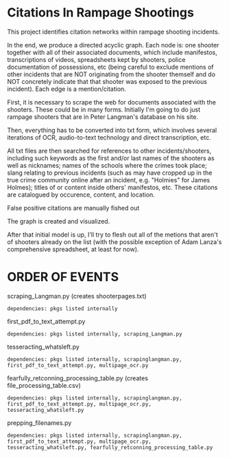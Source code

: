 # Citations In Rampage Shootings

This project identifies citation networks within rampage shooting incidents. 

In the end, we produce a directed acyclic graph. Each node is: one shooter together with all of their associated documents, which include manifestos, transcriptions of videos, spreadsheets kept by shooters, police documentation of possessions, etc (being careful to exclude mentions of other incidents that are NOT originating from the shooter themself and do NOT concretely indicate that that shooter was exposed to the previous incident). Each edge is a mention/citation.

First, it is necessary to scrape the web for documents associated with the shooters. These could be in many forms. Initially I'm going to do just rampage shooters that are in Peter Langman's database on his site.

Then, everything has to be converted into txt form, which involves several iterations of OCR, audio-to-text technology and direct transcription, etc.  

All txt files are then searched for references to other incidents/shooters, including such keywords as the first and/or last names of the shooters as well as nicknames; names of the schools where the crimes took place; slang relating to previous incidents (such as may have cropped up in the true crime community online after an incident, e.g. "Holmies" for James Holmes); titles of or content inside others' manifestos, etc. These citations are catalogued by occurence, content, and location. 

False positive citations are manually fished out

The graph is created and visualized.

After that initial model is up, I'll try to flesh out all of the metions that aren't of shooters already on the list (with the possible exception of Adam Lanza's comprehensive spreadsheet, at least for now).


# ORDER OF EVENTS

scraping_Langman.py (creates shooterpages.txt)

    dependencies: pkgs listed internally

	
first_pdf_to_text_attempt.py

    dependencies: pkgs listed internally, scraping_Langman.py


tesseracting_whatsleft.py

    dependencies: pkgs listed internally, scrapinglangman.py, first_pdf_to_text_attempt.py, multipage_ocr.py


fearfully_retconning_processing_table.py (creates file_processing_table.csv)

    dependencies: pkgs listed internally, scrapinglangman.py, first_pdf_to_text_attempt.py, multipage_ocr.py,           tesseracting_whatsleft.py


prepping_filenames.py

	dependencies: pkgs listed internally, scrapinglangman.py, first_pdf_to_text_attempt.py, multipage_ocr.py,           tesseracting_whatsleft.py, fearfully_retconning_processing_table.py
